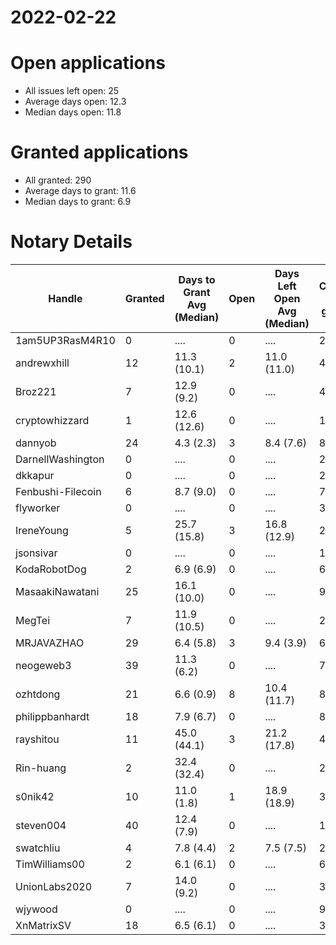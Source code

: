 2022-02-22
==========

# Open applications

- All issues left open: 25
- Average days open: 12.3
- Median days open: 11.8

# Granted applications

- All granted: 290
- Average days to grant: 11.6
- Median days to grant: 6.9

# Notary Details

| Handle            |   Granted | Days to Grant Avg (Median)   |   Open | Days Left Open Avg (Median)   |   Closed (no grant) |
|-------------------|-----------|------------------------------|--------|-------------------------------|---------------------|
| 1am5UP3RasM4R10   |         0 | ....                         |      0 | ....                          |                   2 |
| andrewxhill       |        12 | 11.3  (10.1)                 |      2 | 11.0  (11.0)                  |                  44 |
| Broz221           |         7 | 12.9  (9.2)                  |      0 | ....                          |                  41 |
| cryptowhizzard    |         1 | 12.6  (12.6)                 |      0 | ....                          |                  11 |
| dannyob           |        24 | 4.3  (2.3)                   |      3 | 8.4  (7.6)                    |                  88 |
| DarnellWashington |         0 | ....                         |      0 | ....                          |                   2 |
| dkkapur           |         0 | ....                         |      0 | ....                          |                   2 |
| Fenbushi-Filecoin |         6 | 8.7  (9.0)                   |      0 | ....                          |                  75 |
| flyworker         |         0 | ....                         |      0 | ....                          |                   3 |
| IreneYoung        |         5 | 25.7  (15.8)                 |      3 | 16.8  (12.9)                  |                  25 |
| jsonsivar         |         0 | ....                         |      0 | ....                          |                  13 |
| KodaRobotDog      |         2 | 6.9  (6.9)                   |      0 | ....                          |                   6 |
| MasaakiNawatani   |        25 | 16.1  (10.0)                 |      0 | ....                          |                  91 |
| MegTei            |         7 | 11.9  (10.5)                 |      0 | ....                          |                  20 |
| MRJAVAZHAO        |        29 | 6.4  (5.8)                   |      3 | 9.4  (3.9)                    |                  62 |
| neogeweb3         |        39 | 11.3  (6.2)                  |      0 | ....                          |                  73 |
| ozhtdong          |        21 | 6.6  (0.9)                   |      8 | 10.4  (11.7)                  |                  85 |
| philippbanhardt   |        18 | 7.9  (6.7)                   |      0 | ....                          |                  81 |
| rayshitou         |        11 | 45.0  (44.1)                 |      3 | 21.2  (17.8)                  |                  44 |
| Rin-huang         |         2 | 32.4  (32.4)                 |      0 | ....                          |                   2 |
| s0nik42           |        10 | 11.0  (1.8)                  |      1 | 18.9  (18.9)                  |                  35 |
| steven004         |        40 | 12.4  (7.9)                  |      0 | ....                          |                 112 |
| swatchliu         |         4 | 7.8  (4.4)                   |      2 | 7.5  (7.5)                    |                  21 |
| TimWilliams00     |         2 | 6.1  (6.1)                   |      0 | ....                          |                   6 |
| UnionLabs2020     |         7 | 14.0  (9.2)                  |      0 | ....                          |                  30 |
| wjywood           |         0 | ....                         |      0 | ....                          |                   9 |
| XnMatrixSV        |        18 | 6.5  (6.1)                   |      0 | ....                          |                  32 |